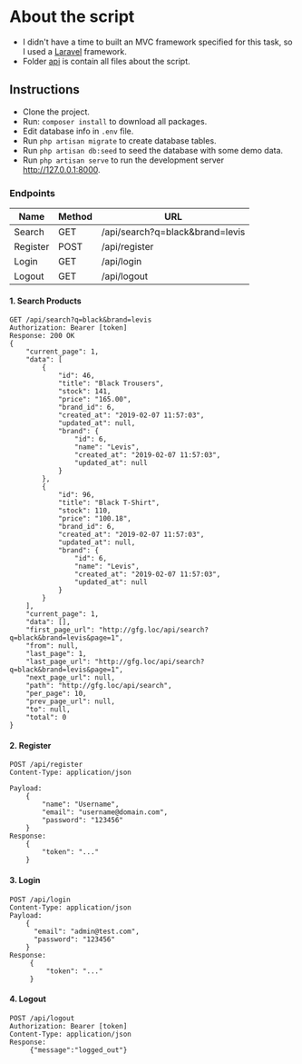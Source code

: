 # About the script

- I didn't have a time to built an MVC framework specified for this task, so I used a [Laravel](https://laravel.com) framework.
- Folder [api](api) is contain all files about the script.


## Instructions
- Clone the project.
- Run: `composer install` to download all packages.
- Edit database info in `.env` file.
- Run `php artisan migrate` to create database tables.
- Run `php artisan db:seed` to seed the database with some demo data.
- Run `php artisan serve` to run the development server <http://127.0.0.1:8000>.

### Endpoints
| Name | Method | URL |
|------|------|------|
| Search | GET | /api/search?q=black&brand=levis
| Register | POST |  /api/register
| Login | GET | /api/login 
| Logout | GET | /api/logout


#### 1. Search Products

    GET /api/search?q=black&brand=levis
    Authorization: Bearer [token]
    Response: 200 OK
    {
        "current_page": 1,
        "data": [
            {
                "id": 46,
                "title": "Black Trousers",
                "stock": 141,
                "price": "165.00",
                "brand_id": 6,
                "created_at": "2019-02-07 11:57:03",
                "updated_at": null,
                "brand": {
                    "id": 6,
                    "name": "Levis",
                    "created_at": "2019-02-07 11:57:03",
                    "updated_at": null
                }
            },
            {
                "id": 96,
                "title": "Black T-Shirt",
                "stock": 110,
                "price": "100.18",
                "brand_id": 6,
                "created_at": "2019-02-07 11:57:03",
                "updated_at": null,
                "brand": {
                    "id": 6,
                    "name": "Levis",
                    "created_at": "2019-02-07 11:57:03",
                    "updated_at": null
                }
            }
        ],
        "current_page": 1,
        "data": [],
        "first_page_url": "http://gfg.loc/api/search?q=black&brand=levis&page=1",
        "from": null,
        "last_page": 1,
        "last_page_url": "http://gfg.loc/api/search?q=black&brand=levis&page=1",
        "next_page_url": null,
        "path": "http://gfg.loc/api/search",
        "per_page": 10,
        "prev_page_url": null,
        "to": null,
        "total": 0
    }

#### 2. Register

    POST /api/register
    Content-Type: application/json
    
    Payload:
        {
            "name": "Username",
            "email": "username@domain.com",
            "password": "123456"
        }
    Response:
        {
            "token": "..."
        }    

#### 3. Login
    
    POST /api/login
    Content-Type: application/json
    Payload:
        {
          "email": "admin@test.com",
          "password": "123456"
        }
    Response:
         {
             "token": "..."
         }   
         
#### 4. Logout
    
    POST /api/logout
    Authorization: Bearer [token]
    Content-Type: application/json
    Response:
         {"message":"logged_out"}


